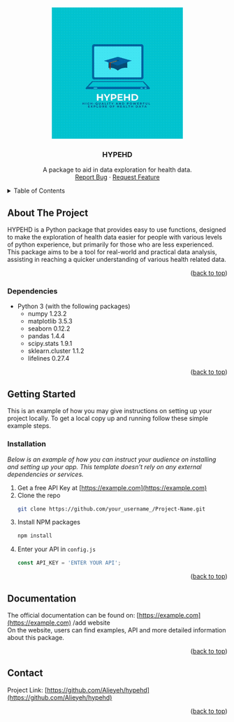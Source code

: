 <a name="readme-top"></a>


<!-- PROJECT SHIELDS -->
<!--
*** I'm using markdown "reference style" links for readability.
*** Reference links are enclosed in brackets [ ] instead of parentheses ( ).
*** See the bottom of this document for the declaration of the reference variables
*** for contributors-url, forks-url, etc. This is an optional, concise syntax you may use.
*** https://www.markdownguide.org/basic-syntax/#reference-style-links
-->



<!-- PROJECT LOGO -->
<br />
<div align="center">
  <a href="https://github.com/Alieyeh/hypehd">
    <img src="./imgs/Animated Logo 500x500 px.gif" alt="Logo" width="300" height="300">
  </a>

  <h3 align="center">HYPEHD</h3>

  <p align="center">
    A package to aid in data exploration for health data.
    <br />
    <a href="https://github.com/Alieyeh/hypehd/issues">Report Bug</a>
    ·
    <a href="https://github.com/Alieyeh/hypehd/issues">Request Feature</a>
  </p>
</div>



<!-- TABLE OF CONTENTS -->
<details>
  <summary>Table of Contents</summary>
  <ol>
    <li>
      <a href="#about-the-project">About The Project</a>
      <ul>
        <li><a href="#dependencies">Built With</a></li>
      </ul>
    </li>
    <li>
      <a href="#getting-started">Getting Started</a>
      <ul>
        <li><a href="#installation">Installation</a></li>
      </ul>
    </li>
    <li><a href="#documentation">Usage</a></li>
    <li><a href="#contact">Contact</a></li>
  </ol>
</details>



<!-- ABOUT THE PROJECT -->
## About The Project

HYPEHD is a Python package that provides easy to use functions, designed to make the exploration of health data easier for people with various levels of python experience, but primarily for those who are less experienced. This package aims to be a tool for real-world and practical data analysis, assisting in reaching a quicker understanding of various health related data.

<p align="right">(<a href="#readme-top">back to top</a>)</p>



### Dependencies
- Python 3 (with the following packages)
    - numpy 1.23.2
    - matplotlib 3.5.3
    - seaborn 0.12.2
    - pandas 1.4.4
    - scipy.stats 1.9.1
    - sklearn.cluster 1.1.2
    - lifelines 0.27.4


<p align="right">(<a href="#readme-top">back to top</a>)</p>



<!-- GETTING STARTED -->
## Getting Started

This is an example of how you may give instructions on setting up your project locally.
To get a local copy up and running follow these simple example steps.

### Installation

_Below is an example of how you can instruct your audience on installing and setting up your app. This template doesn't rely on any external dependencies or services._

1. Get a free API Key at [https://example.com](https://example.com)
2. Clone the repo
   ```sh
   git clone https://github.com/your_username_/Project-Name.git
   ```
3. Install NPM packages
   ```sh
   npm install
   ```
4. Enter your API in `config.js`
   ```js
   const API_KEY = 'ENTER YOUR API';
   ```

<p align="right">(<a href="#readme-top">back to top</a>)</p>



<!-- Documentation -->
## Documentation
The official documentation can be found on: [https://example.com](https://example.com) /add website<br>
On the website, users can find examples, API and more detailed information about this package.

<p align="right">(<a href="#readme-top">back to top</a>)</p>



<!-- CONTACT -->
## Contact

Project Link: [https://github.com/Alieyeh/hypehd](https://github.com/Alieyeh/hypehd)

<p align="right">(<a href="#readme-top">back to top</a>)</p>

